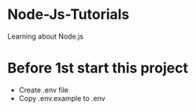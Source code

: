 # Node-Js-Tutorials
Learning about Node.js

# Before 1st start this project

* Create .env file
* Copy .env.example to .env